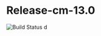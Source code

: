 # Release-cm-13.0
![Build Status](http://hexabot.iptime.org:8080/buildStatus/icon?job=testing "Title")
d
